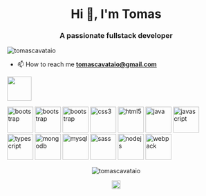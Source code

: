 <h1 align="center">Hi 👋, I'm Tomas</h1>
<h3 align="center">A passionate fullstack developer</h3>

<p align="left"> <img src="https://komarev.com/ghpvc/?username=tomascavataio" alt="tomascavataio" /> </p>

- 📫 How to reach me **tomascavataio@gmail.com**



<p>
  <img height="56px" width="56px" style="text-align: left;" src="https://cdn.rawgit.com/angular-material-extensions/jumbotron/master/demo/src/assets/logo.svg">
</p>
<p> 

<img src="https://github.com/get-icon/geticon/raw/master/icons/cypress.svg" alt="bootstrap" width="60" height="60"/>
<img src="https://github.com/get-icon/geticon/raw/master/icons/npm.svg" alt="bootstrap" width="60" height="60"/>
<img src="https://github.com/get-icon/geticon/raw/master/icons/bootstrap.svg" alt="bootstrap" width="60" height="60"/> <img src="https://github.com/get-icon/geticon/raw/master/icons/css-3.svg" alt="css3" width="60" height="60"/> <img src="https://github.com/get-icon/geticon/raw/master/icons/html-5.svg" alt="html5" width="60" height="60"/> <img src="https://github.com/get-icon/geticon/raw/master/icons/java.svg" alt="java" width="60" height="60"/> <img src="https://raw.githubusercontent.com/get-icon/geticon/master/icons/javascript.svg" alt="javascript" width="60" height="60"/> <img src="https://raw.githubusercontent.com/get-icon/geticon/master/icons/typescript-icon.svg" alt="typescript" width="60" height="60"/> <img src="https://github.com/get-icon/geticon/raw/master/icons/mongodb-icon.svg" alt="mongodb" width="60" height="60"/> <img src="https://github.com/get-icon/geticon/raw/master/icons/mysql.svg" alt="mysql" width="60" height="60"/> <img src="https://github.com/get-icon/geticon/raw/master/icons/sass.svg" alt="sass" width="60" height="60"/> <img src="https://github.com/get-icon/geticon/raw/master/icons/nodejs-icon.svg" alt="nodejs" width="60" height="60"/> <img src="https://github.com/get-icon/geticon/raw/master/icons/webpack.svg" alt="webpack" width="60" height="60"/> </p><p align="center"> <img src="https://github-readme-stats.vercel.app/api?username=tomascavataio&show_icons=true" alt="tomascavataio" /> </p>

<p align="center">
<a href="https://linkedin.com/in/tomas-cavataio-1058a618b" target="blank"><img align="center" src="https://cdn.jsdelivr.net/npm/simple-icons@3.0.1/icons/linkedin.svg" alt="tomas-cavataio" height="20" width="20" /></a>
</p>
